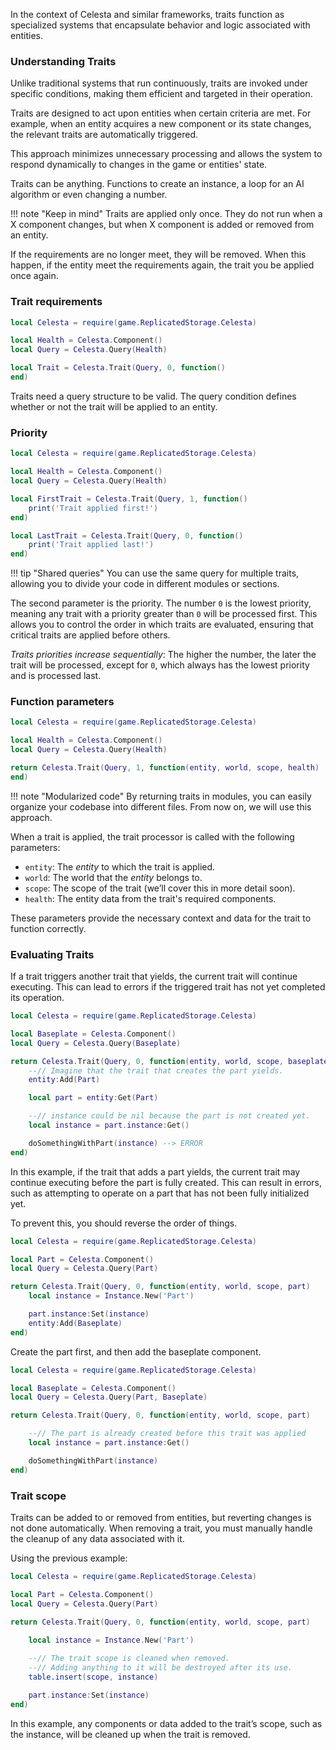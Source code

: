 In the context of Celesta and similar frameworks, traits function as specialized systems that encapsulate behavior and logic associated with entities.

### Understanding Traits

Unlike traditional systems that run continuously, traits are invoked under specific conditions, making them efficient and targeted in their operation.

Traits are designed to act upon entities when certain criteria are met. For example, when an entity acquires a new component or its state changes, the relevant traits are automatically triggered.

This approach minimizes unnecessary processing and allows the system to respond dynamically to changes in the game or entities' state.

Traits can be anything. Functions to create an instance, a loop for an AI algorithm or even changing a number.

!!! note "Keep in mind"
    Traits are applied only once. They do not run when a X component changes, but when X component is added or removed from an entity.

If the requirements are no longer meet, they will be removed. When this happen, if the entity meet the requirements again, the trait you be applied once again.

### Trait requirements

```lua
local Celesta = require(game.ReplicatedStorage.Celesta)

local Health = Celesta.Component()
local Query = Celesta.Query(Health)

local Trait = Celesta.Trait(Query, 0, function()
end)
```

Traits need a query structure to be valid. The query condition defines whether or not the trait will be applied to an entity.

### Priority

```lua
local Celesta = require(game.ReplicatedStorage.Celesta)

local Health = Celesta.Component()
local Query = Celesta.Query(Health)

local FirstTrait = Celesta.Trait(Query, 1, function()
    print('Trait applied first!')
end)

local LastTrait = Celesta.Trait(Query, 0, function()
    print('Trait applied last!')
end)
```

!!! tip "Shared queries"
    You can use the same query for multiple traits, allowing you to divide your code in different modules or sections.

The second parameter is the priority. The number ``0`` is the lowest priority, meaning any trait with a priority greater than ``0`` will be processed first. This allows you to control the order in which traits are evaluated, ensuring that critical traits are applied before others.

*Traits priorities increase sequentially*: The higher the number, the later the trait will be processed, except for ``0``, which always has the lowest priority and is processed last.

### Function parameters

```lua
local Celesta = require(game.ReplicatedStorage.Celesta)

local Health = Celesta.Component()
local Query = Celesta.Query(Health)

return Celesta.Trait(Query, 1, function(entity, world, scope, health)
end)
```

!!! note "Modularized code"
    By returning traits in modules, you can easily organize your codebase into different files. From now on, we will use this approach.

When a trait is applied, the trait processor is called with the following parameters:

- ``entity``: The *entity* to which the trait is applied.
- ``world``: The world that the *entity* belongs to.
- ``scope``: The scope of the trait (we’ll cover this in more detail soon).
- ``health``: The entity data from the trait's required components.

These parameters provide the necessary context and data for the trait to function correctly.

### Evaluating Traits

If a trait triggers another trait that yields, the current trait will continue executing. This can lead to errors if the triggered trait has not yet completed its operation.

```lua
local Celesta = require(game.ReplicatedStorage.Celesta)

local Baseplate = Celesta.Component()
local Query = Celesta.Query(Baseplate)

return Celesta.Trait(Query, 0, function(entity, world, scope, baseplate)
    --// Imagine that the trait that creates the part yields.
    entity:Add(Part)

    local part = entity:Get(Part)

    --// instance could be nil because the part is not created yet.
    local instance = part.instance:Get()

    doSomethingWithPart(instance) --> ERROR
end)
```

In this example, if the trait that adds a part yields, the current trait may continue executing before the part is fully created. This can result in errors, such as attempting to operate on a part that has not been fully initialized yet.

To prevent this, you should reverse the order of things.

```lua
local Celesta = require(game.ReplicatedStorage.Celesta)

local Part = Celesta.Component()
local Query = Celesta.Query(Part)

return Celesta.Trait(Query, 0, function(entity, world, scope, part)
    local instance = Instance.New('Part')

    part.instance:Set(instance)
    entity:Add(Baseplate)
end)
```

Create the part first, and then add the baseplate component.

```lua
local Celesta = require(game.ReplicatedStorage.Celesta)

local Baseplate = Celesta.Component()
local Query = Celesta.Query(Part, Baseplate)

return Celesta.Trait(Query, 0, function(entity, world, scope, part)

    --// The part is already created before this trait was applied
    local instance = part.instance:Get()

    doSomethingWithPart(instance)
end)
```

### Trait scope

Traits can be added to or removed from entities, but reverting changes is not done automatically. When removing a trait, you must manually handle the cleanup of any data associated with it.

Using the previous example:

```lua
local Celesta = require(game.ReplicatedStorage.Celesta)

local Part = Celesta.Component()
local Query = Celesta.Query(Part)

return Celesta.Trait(Query, 0, function(entity, world, scope, part)

    local instance = Instance.New('Part')
    
    --// The trait scope is cleaned when removed.
    --// Adding anything to it will be destroyed after its use.
    table.insert(scope, instance)

    part.instance:Set(instance)
end)
```

In this example, any components or data added to the trait’s scope, such as the instance, will be cleaned up when the trait is removed.
